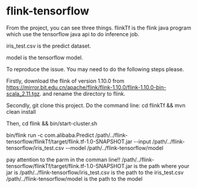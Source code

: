 # flink-tensorflow

From the project, you can see three things. flinkTf is the flink java program which use the tensorflow java api to do inference job.

iris_test.csv is the predict dataset.

model is the tensorflow model.

To reproduce the issue. You may need to do the following steps please.

Firstly, download the flink of version 1.10.0 from https://mirror.bit.edu.cn/apache/flink/flink-1.10.0/flink-1.10.0-bin-scala_2.11.tgz. and rename the directory to flink.

Secondly, git clone this project. Do the command line: cd flinkTf && mvn clean install

Then, cd flink && bin/start-cluster.sh

bin/flink run -c com.alibaba.Predict /path/../flink-tensorflow/flinkTf/target/flink.tf-1.0-SNAPSHOT.jar --input /path/../flink-tensorflow/iris_test.csv --model /path/../flink-tensorflow/model

pay attention to the parm in the comman line!!
/path/../flink-tensorflow/flinkTf/target/flink.tf-1.0-SNAPSHOT.jar is the path where your jar is
/path/../flink-tensorflow/iris_test.csv is the path to the iris_test.csv
/path/../flink-tensorflow/model is the path to the model
